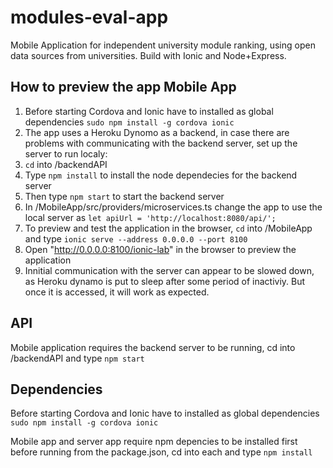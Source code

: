 # modules-eval-app
Mobile Application for independent university module ranking, using open data sources from universities. Build with Ionic and Node+Express.

## How to preview the app Mobile App
1. Before starting Cordova and Ionic have to installed as global dependencies `sudo npm install -g cordova ionic`
2. The app uses a Heroku Dynomo as a backend, in case there are problems with communicating with the backend server, set up the server to run localy:
  1. `cd` into /backendAPI
  2. Type `npm install` to install the node dependecies for the backend server
  3. Then type `npm start` to start the backend server
  4. In /MobileApp/src/providers/microservices.ts change the app to use the local server as `let apiUrl = 'http://localhost:8080/api/';`
1. To preview and test the application in the browser, `cd` into /MobileApp and type `ionic serve --address 0.0.0.0 --port 8100`
2. Open "http://0.0.0.0:8100/ionic-lab" in the browser to preview the application
3. Innitial communication with the server can appear to be slowed down, as Heroku dynamo is put to sleep after some period of inactiviy. But once it is accessed, it will work as expected.

## API
Mobile application requires the backend server to be running, cd into /backendAPI and type `npm start`

## Dependencies
Before starting Cordova and Ionic have to installed as global dependencies `sudo npm install -g cordova ionic`

Mobile app and server app require npm depencies to be installed first before running from the package.json, cd into each and type `npm install`
